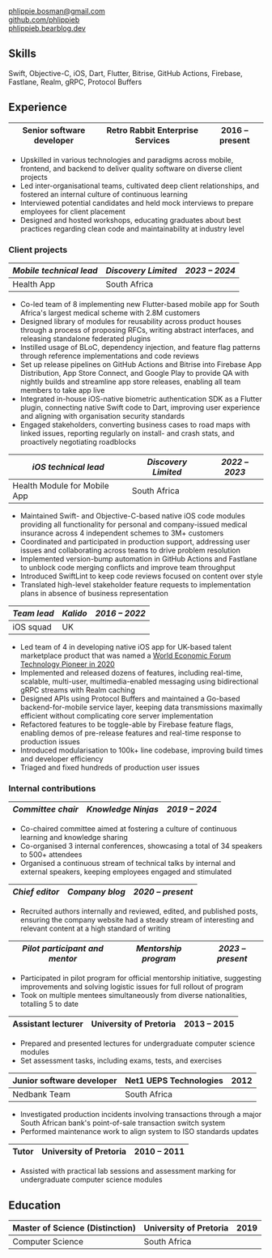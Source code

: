 <!-- NOTE: Title will be added by pandoc -->
<!-- # Phlippie Bosman -->

<div class="table">
  <div class="row">
    <div class="col"><a href="mailto:phlippie.bosman@gmail.com">phlippie.bosman@gmail.com</a></div>
    <div class="col"><a href="https://github.com/phlippieb">github.com/phlippieb</a></div>
    <div class="col"><a href="https://phlippieb.bearblog.dev">phlippieb.bearblog.dev</a></div>
  </div>
</div>

## Skills

Swift, Objective-C, iOS, Dart, Flutter, Bitrise, GitHub Actions, Firebase, Fastlane, Realm, gRPC, Protocol Buffers

## Experience

| **Senior software developer** | **Retro Rabbit Enterprise Services** | **2016 – present** |
| ----------------------------- | ------------------------------------ | ------------------ |

- Upskilled in various technologies and paradigms across mobile, frontend, and backend to deliver quality software on diverse client projects
- Led inter-organisational teams, cultivated deep client relationships, and fostered an internal culture of continuous learning
- Interviewed potential candidates and held mock interviews to prepare employees for client placement
- Designed and hosted workshops, educating graduates about best practices regarding clean code and maintainability at industry level

### Client projects

| _Mobile technical lead_ | _Discovery Limited_ | _2023 – 2024_ |
| ----------------------- | ------------------- | ------------- |
| Health App              | South Africa        |               |

- Co-led team of 8 implementing new Flutter-based mobile app for South Africa's largest medical scheme with 2.8M customers
- Designed library of modules for reusability across product houses through a process of proposing RFCs, writing abstract interfaces, and releasing standalone federated plugins
- Instilled usage of BLoC, dependency injection, and feature flag patterns through reference implementations and code reviews
- Set up release pipelines on GitHub Actions and Bitrise into Firebase App Distribution, App Store Connect, and Google Play to provide QA with nightly builds and streamline app store releases, enabling all team members to take app live
- Integrated in-house iOS-native biometric authentication SDK as a Flutter plugin, connecting native Swift code to Dart, improving user experience and aligning with organisation security standards <!--NOTE: Change organisation to organization if applying in US-->
- Engaged stakeholders, converting business cases to road maps with linked issues, reporting regularly on install- and crash stats, and proactively negotiating roadblocks

| _iOS technical lead_         | _Discovery Limited_ | _2022 – 2023_ |
| ---------------------------- | ------------------- | ------------- |
| Health Module for Mobile App | South Africa        |               |

- Maintained Swift- and Objective-C-based native iOS code modules providing all functionality for personal and company-issued medical insurance across 4 independent schemes to 3M+ customers
- Coordinated and participated in production support, addressing user issues and collaborating across teams to drive problem resolution
- Implemented version-bump automation in GitHub Actions and Fastlane to unblock code merging conflicts and improve team throughput
- Introduced SwiftLint to keep code reviews focused on content over style
- Translated high-level stakeholder feature requests to implementation plans in absence of business representation

| _Team lead_ | _Kalido_ | _2016 – 2022_ |
| ----------- | -------- | ------------- |
| iOS squad   | UK       |               |

- Led team of 4 in developing native iOS app for UK-based talent marketplace product that was named a [World Economic Forum Technology Pioneer in 2020](https://widgets.weforum.org/techpioneers-2020/kalido/)
- Implemented and released dozens of features, including real-time, scalable, multi-user, multimedia-enabled messaging using bidirectional gRPC streams with Realm caching
- Designed APIs using Protocol Buffers and maintained a Go-based backend-for-mobile service layer, keeping data transmissions maximally efficient without complicating core server implementation
- Refactored features to be toggle-able by Firebase feature flags, enabling demos of pre-release features and real-time response to production issues
- Introduced modularisation to 100k+ line codebase, improving build times and developer efficiency <!--NOTE: Change modularisation to modularization if applying in US-->
- Triaged and fixed hundreds of production user issues

### Internal contributions

| _Committee chair_ | _Knowledge Ninjas_ | _2019 – 2024_ |
| ----------------- | ------------------ | ------------- |

- Co-chaired committee aimed at fostering a culture of continuous learning and knowledge sharing
- Co-organised 3 internal conferences, showcasing a total of 34 speakers to 500+ attendees <!--NOTE: Change organised to organized if applying in US-->
- Organised a continuous stream of technical talks by internal and external speakers, keeping employees engaged and stimulated <!--NOTE: Change organised to organized if applying in US-->

| _Chief editor_ | _Company blog_ | _2020 – present_ |
| -------------- | -------------- | ---------------- |

- Recruited authors internally and reviewed, edited, and published posts, ensuring the company website had a steady stream of interesting and relevant content at a high standard of writing

| _Pilot participant and mentor_ | _Mentorship program_ | _2023 – present_ |
| ------------------------------ | -------------------- | ---------------- |

- Participated in pilot program for official mentorship initiative, suggesting improvements and solving logistic issues for full rollout of program
- Took on multiple mentees simultaneously from diverse nationalities, totalling 5 to date

| **Assistant lecturer** | **University of Pretoria** | **2013 – 2015** |
| ---------------------- | -------------------------- | --------------- |

- Prepared and presented lectures for undergraduate computer science modules
- Set assessment tasks, including exams, tests, and exercises

| **Junior software developer** | **Net1 UEPS Technologies** | **2012** |
| ----------------------------- | -------------------------- | -------- |
| Nedbank Team                  | South Africa               |          |

- Investigated production incidents involving transactions through a major South African bank's point-of-sale transaction switch system
- Performed maintenance work to align system to ISO standards updates

| **Tutor** | **University of Pretoria** | **2010 – 2011** |
| --------- | -------------------------- | --------------- |

- Assisted with practical lab sessions and assessment marking for undergraduate computer science modules

## Education

| Master of Science (Distinction) | University of Pretoria | 2019 |
| ------------------------------- | ---------------------- | ---- |
| Computer Science                | South Africa           |      |
